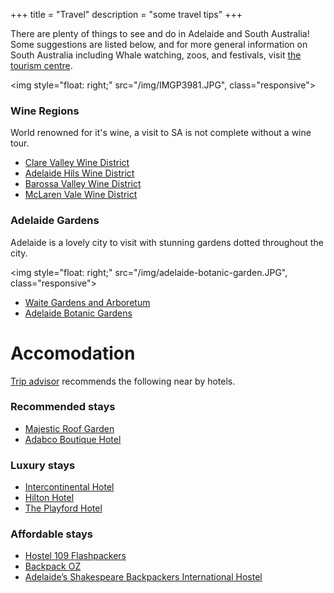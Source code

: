 +++
title = "Travel"
description = "some travel tips"
+++

There are plenty of things to see and do in Adelaide and South Australia! Some suggestions are listed below, and for more general information on South Australia including Whale watching, zoos, and festivals, visit [the tourism centre](http://southaustralia.com/). 


<img style="float: right;" src="/img/IMGP3981.JPG", class="responsive">
<!-- ![Barossa Valley](/img/barossa.jpg) -->

### Wine Regions

World renowned for it's wine, a visit to SA is not complete without a wine tour.

- [Clare Valley Wine District](http://clarevalley.com.au/)
- [Adelaide Hils Wine District](https://www.adelaidehillswine.com.au/)
- [Barossa Valley Wine District](https://www.barossa.com/wine/)
- [McLaren Vale Wine District](https://mclarenvale.info/)

### Adelaide Gardens

Adelaide is a lovely city to visit with stunning gardens dotted throughout the city.

<img style="float: right;" src="/img/adelaide-botanic-garden.JPG", class="responsive">
<!-- ![Botanic gardens](/img/adelaide-botanic-garden.jpg) -->

- [Waite Gardens and Arboretum](https://www.adelaide.edu.au/waite-historic/gardens/)
- [Adelaide Botanic Gardens](https://www.environment.sa.gov.au/botanicgardens/home)

# Accomodation

[Trip advisor](https://www.tripadvisor.com.au/Hotels-g255093-Adelaide_Greater_Adelaide_South_Australia-Hotels.html) recommends the following near by hotels.

### Recommended stays
- [Majestic Roof Garden](https://www.roofgardenhotel.com.au/)
- [Adabco Boutique Hotel](https://www.adabcohotel.com.au/)

### Luxury stays
- [Intercontinental Hotel](https://www.ihg.com/intercontinental/hotels/gb/en/adelaide/adlha/hoteldetail)
- [Hilton Hotel](http://www3.hilton.com/en/hotels/south-australia/hilton-adelaide-ADLHITW/index.html)
- [The Playford Hotel](https://theplayford.com.au/)

### Affordable stays
- [Hostel 109 Flashpackers](http://hostel109.com.au/)
- [Backpack OZ](http://backpackoz.com.au/)
- [Adelaide’s Shakespeare Backpackers International Hostel](http://shakeys.com.au/)

<br><br>
